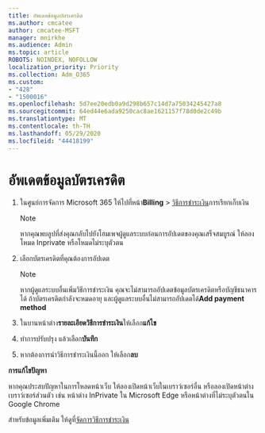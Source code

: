 ```yaml
---
title: อัพเดตข้อมูลบัตรเครดิต
ms.author: cmcatee
author: cmcatee-MSFT
manager: mnirkhe
ms.audience: Admin
ms.topic: article
ROBOTS: NOINDEX, NOFOLLOW
localization_priority: Priority
ms.collection: Adm_O365
ms.custom:
- "428"
- "1500016"
ms.openlocfilehash: 5d7ee20edb0a9d298b657c14d7a75034245427a8
ms.sourcegitcommit: 64ed44e6ada9250cac8ae1621157f78d0de2c49b
ms.translationtype: MT
ms.contentlocale: th-TH
ms.lasthandoff: 05/29/2020
ms.locfileid: "44418199"
---
```

# <a name="update-credit-card-information"></a>อัพเดตข้อมูลบัตรเครดิต

1. ในศูนย์การจัดการ Microsoft 365 ให้ไปที่หน้า**Billing** \> [วิธีการชําระเงิน](https://go.microsoft.com/fwlink/p/?linkid=2018806)การเรียกเก็บเงิน

    > [!NOTE]
    > หากคุณพบลูปที่ส่งคุณกลับไปยังโฮมเพจผู้ดูแลระบบก่อนการอัปเดตของคุณเสร็จสมบูรณ์ ให้ลองโหมด Inprivate หรือโหมดไม่ระบุตัวตน
  
2. เลือกบัตรเครดิตที่คุณต้องการอัปเดต

    > [!NOTE]
    > หากผู้ดูแลระบบอื่นเพิ่มวิธีการชําระเงิน คุณจะไม่สามารถอัปเดตข้อมูลบัตรเครดิตหรือบัญชีธนาคารได้ ถ้าบัตรเครดิตกําลังจะหมดอายุ และผู้ดูแลระบบอื่นไม่สามารถอัปเดตได้**Add payment method**
  
3. ในบานหน้าต่าง**รายละเอียดวิธีการชําระเงิน**ให้เลือก**แก้ไข**

4. ทําการปรับปรุง แล้วเลือก**บันทึก**

5. หากต้องการนําวิธีการชําระเงินนี้ออก ให้เลือก**ลบ**

**การแก้ไขปัญหา**

หากคุณประสบปัญหาในการโหลดหน้าเว็บ ให้ลองเปิดหน้าเว็บในเบราว์เซอร์อื่น หรือลองเปิดหน้าต่างเบราว์เซอร์ส่วนตัว เช่น หน้าต่าง InPrivate ใน Microsoft Edge หรือหน้าต่างที่ไม่ระบุตัวตนใน Google Chrome 

สําหรับข้อมูลเพิ่มเติม ให้ดูที่[จัดการวิธีการชําระเงิน](https://docs.microsoft.com/microsoft-365/commerce/billing-and-payments/manage-payment-methods)